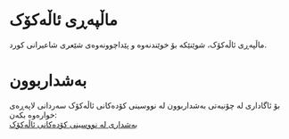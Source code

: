 # ماڵپەڕی ئاڵەکۆک
ماڵپەڕی ئاڵەکۆک، شوێنێکە بۆ خوێندنەوە و پێداچوونەوەی شێعری شاعیرانی کورد.
# بەشداربوون
بۆ ئاگاداری لە چۆنیەتی بەشداربوون لە نووسینی کۆدەکانی ئاڵەکۆک سەردانی لاپەڕەی خوارەوە بکەن:  
[بەشداری لە نووسینی کۆدەکانی ئاڵەکۆک](https://allekok.com/dev/tools/CONTRIBUTING/)
